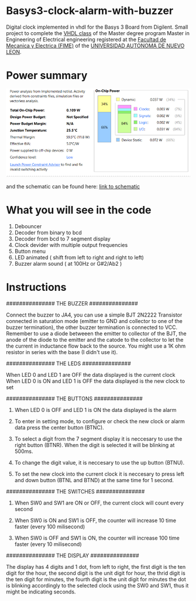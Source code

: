 # Basys3-clock-alarm-with-buzzer
Digital clock implemented in vhdl for the Basys 3 Board from Digilent. Small project to complete the [VHDL class](http://legacy.fime.uanl.mx/subdireccion_posgrado/MIOE/PA/Implementacion%20en%20VHDL.pdf) of the Master degree program Master in Engineering of Electrical engineering registered at the [Facultad de Mecanica y Electrica (FIME)](https://www.fime.uanl.mx/) of the [UNIVERSIDAD AUTONOMA DE NUEVO LEON](https://www.uanl.mx/).

# Power summary

![power summary clock alarm](https://github.com/romybompart/Basys3-clock-alarm-with-buzzer/blob/main/images/POWER%20SUMMARY.PNG)

and the schematic can be found here: [link to schematic](https://github.com/romybompart/Basys3-clock-alarm-with-buzzer/blob/main/images/schematic.pdf)

# What you will see in the code

1. Debouncer
2. Decoder from binary to bcd
3. Decoder from bcd to 7 segment display
4. Clock devider with multiple output frequencies
5. Button menu
6. LED animated ( shift from left to right and right to left)
7. Buzzer alarm sound ( at 100Hz or  G#2/Ab2 ) 

# Instructions
 ############### THE BUZZER ###############
 
 Connect the buzzer to JA4, you can use a simple BJT 2N2222 Transistor connected in saturation mode (emitter to GND and collector to one of the buzzer termination),
 the other buzzer termination is connected to VCC. Remember to use a diode betweeen the emitter to collector of the BJT, the anode of the diode to the emitter and the 
 catode to the collector to let the the current in inductance flow back to the source.  You might use a 1K ohm resistor in series with the base (I didn't use it). 
 
 ############### THE LEDS ###############
 
 When LED 0 and LED 1 are OFF the data displayed is the current clock 
 When LED 0 is ON and LED 1 is OFF the data displayed is the new clock to set
 
 ############### THE BUTTONS ###############
 
 1. When LED 0 is OFF and LED 1 is ON the data displayed is the alarm
 
 2. To enter in setting mode, to configure or check the new clock or alarm data
 press the center button (BTNC). 
 
 3. To select a digit from the 7 segment display it is neccesary to use the right
 button (BTNR). When the digit is selected it will be blinking at 500ms.
 
 4. To change the digit value, it is neccesary to use the up button (BTNU).
 
 5. To set the new clock into the current clock it is neccesary to press left and 
 down button (BTNL and BTND) at the same time for 1 second. 
 
 ############### THE SWITCHES ###############
 
 1. When SW0 and SW1 are ON or OFF, the current clock will count every second
 
 2. When SW0 is ON and SW1 is OFF, the counter will increase 10 time faster (every
 100 milisecond)
 
 3. When SW0 is OFF and SW1 is ON, the counter will increase 100 time faster (every
 10 milisecond)
 
 ############### THE DISPLAY ###############
 
 The display has 4 digits and 1 dot, from left to right, the first digit is the
 ten digit for the hour, the second digit is the unit digit for hour, the thrid digit
 is the ten digit for minutes, the fourth digit is the unit digit for minutes
 the dot is blinking accordingly to the selected clock using the SW0 and SW1, thus
 it might be indicating seconds.
 

